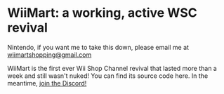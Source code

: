# WiiMart: a working, active WSC revival

Nintendo, if you want me to take this down, please email me at wiimartshopping@gmail.com

WiiMart is the first ever Wii Shop Channel revival that lasted more than a week and still wasn't nuked!
You can find its source code here.
In the meantime, [join the Discord!](https://dsc.gg/WiiMart)
